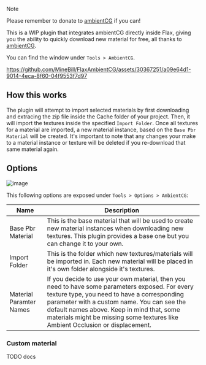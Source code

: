 > [!NOTE]
> Please remember to donate to [ambientCG](https://ambientcg.com/) if you can!

This is a WIP plugin that integrates ambientCG directly inside Flax, giving you the ability to quickly download new material for free, all thanks to [ambientCG](https://ambientcg.com/).

You can find the window under `Tools > AmbientCG`.

https://github.com/MineBill/FlaxAmbientCG/assets/30367251/a09e64d1-9014-4eca-8f60-04f9553f7d97

## How this works
The plugin will attempt to import selected materials by first downloading and extracing the zip file inside the Cache folder of your project. Then, it will import the textures inside the specified `Import Folder`. Once all textures for a material are imported, a new material instance, based on the `Base Pbr Material` will be created. It's important to note that any changes your make to a material instance or texture will be deleted if you re-download that same material again.

## Options
![image](https://github.com/MineBill/FlaxAmbientCG/assets/30367251/1f573645-2414-436f-a89b-4d9dd2da3343)

This following options are exposed under `Tools > Options > AmbientCG`:

| Name  | Description |
| ------------- | ------------- |
| Base Pbr Material  | This is the base material that will be used to create new material instances when downloading new textures. This plugin provides a base one but you can change it to your own.  |
| Import Folder  | This is the folder which new textures/materials will be imported in. Each new material will be placed in it's own folder alongside it's textures. |
| Material Paramter Names | If you decide to use your own material, then you need to have some parameters exposed. For every texture type, you need to have a corresponding parameter with a custom name. You can see the default names above. Keep in mind that, some materials might be missing some textures like Ambient Occlusion or displacement. |

### Custom material
TODO docs
